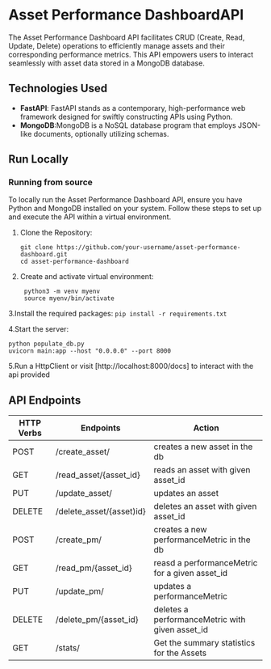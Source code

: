 
# Asset Performance DashboardAPI



The Asset Performance Dashboard API facilitates CRUD (Create, Read, Update, Delete) operations to efficiently manage assets and their corresponding performance metrics. This API empowers users to interact seamlessly with asset data stored in a MongoDB database.
## Technologies Used

- **FastAPI**: FastAPI stands as a contemporary, high-performance web framework designed for swiftly constructing APIs using Python.
- **MongoDB**:MongoDB is a NoSQL database program that employs JSON-like documents, optionally utilizing schemas.

## Run Locally
### Running from source
To locally run the Asset Performance Dashboard API, ensure you have Python and MongoDB installed on your system. Follow these steps to set up and execute the API within a virtual environment.
1. Clone the Repository: 
    ``` 
   git clone https://github.com/your-username/asset-performance-dashboard.git
   cd asset-performance-dashboard
    ```

2. Create and activate virtual environment: 
   ```
    python3 -m venv myenv
    source myenv/bin/activate
   ```
    
3.Install the required packages:
    ```
    pip install -r requirements.txt  
    ```

4.Start the server:
```
python populate_db.py
uvicorn main:app --host "0.0.0.0" --port 8000
```
5.Run a HttpClient or visit [http://localhost:8000/docs] to interact with the api provided

## API Endpoints
| HTTP Verbs | Endpoints | Action |
| --- | --- | --- |
| POST | /create_asset/ | creates a new asset in the db |
| GET | /read_asset/{asset_id}| reads an  asset with given asset_id|
| PUT | /update_asset/ | updates an asset |
| DELETE| /delete_asset/{asset)id} | deletes an asset with given asset_id |
| POST | /create_pm/ | creates a new performanceMetric in the db |
| GET | /read_pm/{asset_id}| reasd a performanceMetric for a given asset_id|
| PUT | /update_pm/ | updates a performanceMetric |
| DELETE| /delete_pm/{asset_id} | deletes a performanceMetric with given asset_id |
| GET | /stats/ | Get the summary statistics for the Assets |




